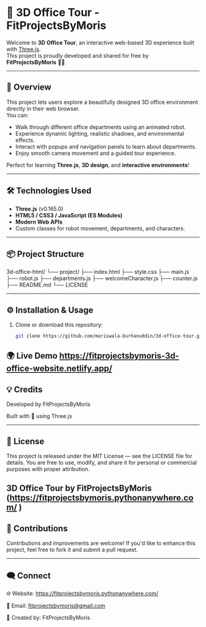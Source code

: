 # 🏢 3D Office Tour - FitProjectsByMoris

Welcome to **3D Office Tour**, an interactive web-based 3D experience built with [Three.js](https://threejs.org/).  
This project is proudly developed and shared for free by **FitProjectsByMoris** 💼✨

---

## 🚀 Overview

This project lets users explore a beautifully designed 3D office environment directly in their web browser.  
You can:
- Walk through different office departments using an animated robot.
- Experience dynamic lighting, realistic shadows, and environmental effects.
- Interact with popups and navigation panels to learn about departments.
- Enjoy smooth camera movement and a guided tour experience.

Perfect for learning **Three.js**, **3D design**, and **interactive environments**!

---

## 🛠️ Technologies Used

- **Three.js** (v0.165.0)
- **HTML5 / CSS3 / JavaScript (ES Modules)**
- **Modern Web APIs**
- Custom classes for robot movement, departments, and characters.

---

## 📦 Project Structure

3d-office-html/
└── project/
     ├── index.html
     ├── style.css
     ├── main.js
     ├── robot.js
     ├── departments.js
     ├── welcomeCharacter.js
     ├── counter.js
     ├── README.md
     └── LICENSE


---

## ⚙️ Installation & Usage

1. Clone or download this repository:
   ```bash
   git clone https://github.com/moriswala-burhanuddin/3d-office-tour.git

🌍 Live Demo
https://fitprojectsbymoris-3d-office-website.netlify.app/
---

## 💡 Credits

Developed by FitProjectsByMoris

Built with 💙 using Three.js

---

## 📜 License

This project is released under the MIT License — see the LICENSE file for details.
You are free to use, modify, and share it for personal or commercial purposes with proper attribution.


3D Office Tour by FitProjectsByMoris (https://fitprojectsbymoris.pythonanywhere.com/
)
---

## 🧩 Contributions

Contributions and improvements are welcome!
If you'd like to enhance this project, feel free to fork it and submit a pull request.


---

## 🗨️ Connect

🌐 Website: https://fitprojectsbymoris.pythonanywhere.com/

📧 Email: fitprojectsbymoris@gmail.com

🧠 Created by: FitProjectsByMoris
